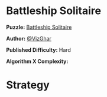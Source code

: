 # Battleship Solitaire

__Puzzle:__ [Battleship Solitaire](https://www.codingame.com/contribute/community)

__Author:__ [@VizGhar](https://www.codingame.com/profile/c152bee9fe8dc90ac4f6b84505b59ebb9086993)

__Published Difficulty:__ Hard

__Algorithm X Complexity:__ 

# Strategy


